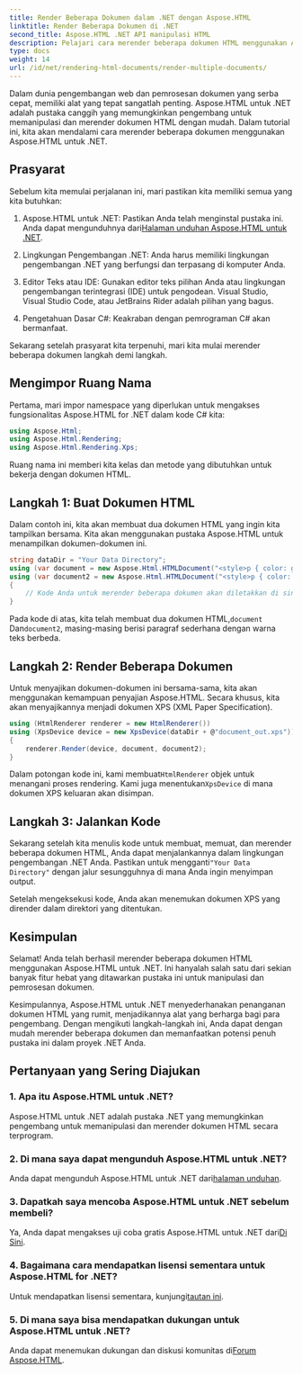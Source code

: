 ```yaml
---
title: Render Beberapa Dokumen dalam .NET dengan Aspose.HTML
linktitle: Render Beberapa Dokumen di .NET
second_title: Aspose.HTML .NET API manipulasi HTML
description: Pelajari cara merender beberapa dokumen HTML menggunakan Aspose.HTML untuk .NET. Tingkatkan kemampuan pemrosesan dokumen Anda dengan pustaka canggih ini.
type: docs
weight: 14
url: /id/net/rendering-html-documents/render-multiple-documents/
---
```

Dalam dunia pengembangan web dan pemrosesan dokumen yang serba cepat, memiliki alat yang tepat sangatlah penting. Aspose.HTML untuk .NET adalah pustaka canggih yang memungkinkan pengembang untuk memanipulasi dan merender dokumen HTML dengan mudah. Dalam tutorial ini, kita akan mendalami cara merender beberapa dokumen menggunakan Aspose.HTML untuk .NET.

## Prasyarat

Sebelum kita memulai perjalanan ini, mari pastikan kita memiliki semua yang kita butuhkan:

1.  Aspose.HTML untuk .NET: Pastikan Anda telah menginstal pustaka ini. Anda dapat mengunduhnya dari[Halaman unduhan Aspose.HTML untuk .NET](https://releases.aspose.com/html/net/).

2. Lingkungan Pengembangan .NET: Anda harus memiliki lingkungan pengembangan .NET yang berfungsi dan terpasang di komputer Anda.

3. Editor Teks atau IDE: Gunakan editor teks pilihan Anda atau lingkungan pengembangan terintegrasi (IDE) untuk pengodean. Visual Studio, Visual Studio Code, atau JetBrains Rider adalah pilihan yang bagus.

4. Pengetahuan Dasar C#: Keakraban dengan pemrograman C# akan bermanfaat.

Sekarang setelah prasyarat kita terpenuhi, mari kita mulai merender beberapa dokumen langkah demi langkah.

## Mengimpor Ruang Nama

Pertama, mari impor namespace yang diperlukan untuk mengakses fungsionalitas Aspose.HTML for .NET dalam kode C# kita:

```csharp
using Aspose.Html;
using Aspose.Html.Rendering;
using Aspose.Html.Rendering.Xps;
```

Ruang nama ini memberi kita kelas dan metode yang dibutuhkan untuk bekerja dengan dokumen HTML.

## Langkah 1: Buat Dokumen HTML

Dalam contoh ini, kita akan membuat dua dokumen HTML yang ingin kita tampilkan bersama. Kita akan menggunakan pustaka Aspose.HTML untuk menampilkan dokumen-dokumen ini.

```csharp
string dataDir = "Your Data Directory";
using (var document = new Aspose.Html.HTMLDocument("<style>p { color: green; }</style><p>my first paragraph</p>", @"c:\work\"))
using (var document2 = new Aspose.Html.HTMLDocument("<style>p { color: blue; }</style><p>my first paragraph</p>", @"c:\work\"))
{
    // Kode Anda untuk merender beberapa dokumen akan diletakkan di sini.
}
```

Pada kode di atas, kita telah membuat dua dokumen HTML,`document` Dan`document2`, masing-masing berisi paragraf sederhana dengan warna teks berbeda.

## Langkah 2: Render Beberapa Dokumen

Untuk menyajikan dokumen-dokumen ini bersama-sama, kita akan menggunakan kemampuan penyajian Aspose.HTML. Secara khusus, kita akan menyajikannya menjadi dokumen XPS (XML Paper Specification).

```csharp
using (HtmlRenderer renderer = new HtmlRenderer())
using (XpsDevice device = new XpsDevice(dataDir + @"document_out.xps"))
{
    renderer.Render(device, document, document2);
}
```

 Dalam potongan kode ini, kami membuat`HtmlRenderer` objek untuk menangani proses rendering. Kami juga menentukan`XpsDevice` di mana dokumen XPS keluaran akan disimpan.

## Langkah 3: Jalankan Kode

 Sekarang setelah kita menulis kode untuk membuat, memuat, dan merender beberapa dokumen HTML, Anda dapat menjalankannya dalam lingkungan pengembangan .NET Anda. Pastikan untuk mengganti`"Your Data Directory"` dengan jalur sesungguhnya di mana Anda ingin menyimpan output.

Setelah mengeksekusi kode, Anda akan menemukan dokumen XPS yang dirender dalam direktori yang ditentukan.

## Kesimpulan
Selamat! Anda telah berhasil merender beberapa dokumen HTML menggunakan Aspose.HTML untuk .NET. Ini hanyalah salah satu dari sekian banyak fitur hebat yang ditawarkan pustaka ini untuk manipulasi dan pemrosesan dokumen.

Kesimpulannya, Aspose.HTML untuk .NET menyederhanakan penanganan dokumen HTML yang rumit, menjadikannya alat yang berharga bagi para pengembang. Dengan mengikuti langkah-langkah ini, Anda dapat dengan mudah merender beberapa dokumen dan memanfaatkan potensi penuh pustaka ini dalam proyek .NET Anda.

## Pertanyaan yang Sering Diajukan

### 1. Apa itu Aspose.HTML untuk .NET?
Aspose.HTML untuk .NET adalah pustaka .NET yang memungkinkan pengembang untuk memanipulasi dan merender dokumen HTML secara terprogram.

### 2. Di mana saya dapat mengunduh Aspose.HTML untuk .NET?
 Anda dapat mengunduh Aspose.HTML untuk .NET dari[halaman unduhan](https://releases.aspose.com/html/net/).

### 3. Dapatkah saya mencoba Aspose.HTML untuk .NET sebelum membeli?
 Ya, Anda dapat mengakses uji coba gratis Aspose.HTML untuk .NET dari[Di Sini](https://releases.aspose.com/).

### 4. Bagaimana cara mendapatkan lisensi sementara untuk Aspose.HTML for .NET?
 Untuk mendapatkan lisensi sementara, kunjungi[tautan ini](https://purchase.aspose.com/temporary-license/).

### 5. Di mana saya bisa mendapatkan dukungan untuk Aspose.HTML untuk .NET?
 Anda dapat menemukan dukungan dan diskusi komunitas di[Forum Aspose.HTML](https://forum.aspose.com/).
